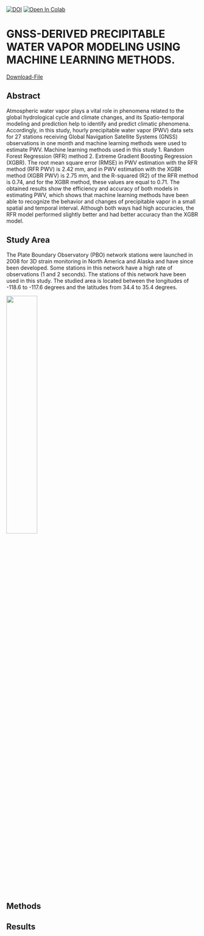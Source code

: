 [![DOI](https://zenodo.org/badge/398018212.svg)](https://doi.org/10.5194/isprs-annals-X-4-W1-2022-307-2023)
[![Open In Colab](https://colab.research.google.com/assets/colab-badge.svg)](#)

# GNSS-DERIVED PRECIPITABLE WATER VAPOR MODELING USING MACHINE LEARNING METHODS.
[Download-File](https://isprs-annals.copernicus.org/articles/X-4-W1-2022/307/2023/isprs-annals-X-4-W1-2022-307-2023.pdf)
## Abstract
Atmospheric water vapor plays a vital role in phenomena related to the global hydrological cycle and climate changes, and its Spatio-temporal modeling and prediction help to identify and predict climatic phenomena. Accordingly, in this study, hourly precipitable water vapor (PWV) data sets for 27 stations receiving Global Navigation Satellite Systems (GNSS) observations in one month and machine learning methods were used to estimate PWV. Machine learning methods used in this study 1. Random Forest Regression (RFR) method 2. Extreme Gradient Boosting Regression (XGBR). The root mean square error (RMSE) in PWV estimation with the RFR method (RFR PWV) is 2.42 mm, and in PWV estimation with the XGBR method (XGBR PWV) is 2.75 mm, and the R-squared (R2) of the RFR method is 0.74, and for the XGBR method, these values are equal to 0.71. The obtained results show the efficiency and accuracy of both models in estimating PWV, which shows that machine learning methods have been able to recognize the behavior and changes of precipitable vapor in a small spatial and temporal interval. Although both ways had high accuracies, the RFR model performed slightly better and had better accuracy than the XGBR model.
## Study Area
The Plate Boundary Observatory (PBO) network stations were launched in 2008 for 3D strain monitoring in North America and Alaska and have since been developed. Some stations in this network have a high rate of observations (1 and 2 seconds). The stations of this network have been used in this study. The studied area is located between the longitudes of -118.6 to -117.6 degrees and the latitudes from 34.4 to 35.4 degrees.

<img src="https://user-images.githubusercontent.com/7342379/194891967-be2b56b5-c30c-4040-8ef8-39b448ce2390.jpg" width="40%" />

## Methods
## Results
